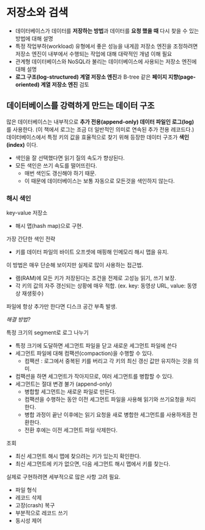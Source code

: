 # 저장소와 검색

- 데이터베이스가 데이터를 **저장하는 방법**과 데이터를 **요청 했을 때** 다시 찾을 수 있는 방법에 대해 설명
- 특정 작업부하(workload) 유형에서 좋은 성능을 내게끔 저장소 엔진을 조정하려면 저장소 엔진이 내부에서 수행되는 작업에 대해 대략적인 개념 이해 필요
- 관계형 데이터베이스와 NoSQL라 불리는 데이터베이스에 사용되는 저장소 엔진에 대해 설명
- **로그 구조(log-structured) 계열 저장소 엔진**과 B-tree 같은 **페이지 지향(page-oriented) 계열 저장소 엔진** 검토

## 데이터베이스를 강력하게 만드는 데이터 구조

많은 데이터베이스는 내부적으로 **추가 전용(append-only) 데이터 파일인 로그(log)** 를 사용한다. (이 책에서 로그는 조금 더 일반적인 의미로 연속된 추가 전용 레코드다.)
데이터베이스에서 특정 키의 값을 효율적으로 찾기 위해 등장한 데이터 구조가 **색인(index)** 이다.
- 색인을 잘 선택했다면 읽기 질의 속도가 향상된다.
- 모든 색인은 쓰기 속도를 떨어뜨린다.
  - 매번 색인도 갱신해야 하기 때문.
  - 이 때문에 데이터베이스는 보통 자동으로 모든것을 색인하지 않는다.


### 해시 색인

key-value 저장소
- 해시 맵(hash map)으로 구현.

가장 간단한 색인 전략
- 키를 데이터 파일의 바이트 오프셋에 매핑해 인메모리 해시 맵을 유지.

이 방법은 매우 단순해 보이지만 실제로 많이 사용하는 접근법.
- 램(RAM)에 모든 키가 저장된다는 조건을 전제로 고성능 읽기, 쓰기 보장.
- 각 키의 값의 자주 갱신되는 상황에 매우 적합. (ex. key: 동영상 URL, value: 동영상 재생횟수)

파일에 항상 추가만 한다면 디스크 공간 부족 발생. 

*해결 방법?*

특정 크기의 segment로 로그 나누기
- 특정 크기에 도달하면 세그먼트 파일을 닫고 새로운 세그먼트 파일에 쓴다
- 세그먼트 파일에 대해 컴팩션(compaction)을 수행할 수 있다.
  - 컴팩션 : 로그에서 중복된 키를 버리고 각 키의 최신 갱신 값만 유지하는 것을 의미.
- 컴팩션을 하면 세그먼트가 작아지므로, 여러 세그먼트를 병합할 수 있다.
- 세그먼트는 절대 변경 불가 (append-only)
  - 병합할 세그먼트는 새로운 파일로 만든다.
  - 컴팩션을 수행하는 동안 이전 세그먼트 파일을 사용해 읽기와 쓰기요청을 처리한다.
  - 병합 과정이 끝난 이후에는 읽기 요청을 새로 병합한 세그먼트를 사용하게끔 전환한다.
  - 전환 후에는 이전 세그먼트 파일 삭제한다.

조회
- 최신 세그먼트 해시 맵에 찾으려는 키가 있는지 확인한다.
- 최신 세그먼트에 키가 없으면, 다음 세그먼트 해시 맵에서 키를 찾는다.

실제로 구현하려면 세부적으로 많은 사항 고려 필요.
- 파일 형식
- 레코드 삭제
- 고장(crash) 복구
- 부분적으로 레코드 쓰기
- 동시성 제어

